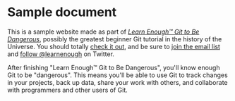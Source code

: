# Sample document

This is a sample website made as part of [*Learn Enough™ Git to Be
Dangerous*](http://learnenough.com/git-tutorial), possibly the greatest beginner
Git tutorial in the history of the Universe. You should totally [check it
out](http://learnenough.com/git-tutorial), and be sure to [join the email
list](http://learnenough.com/#email_list) and
[follow @learnenough](http://twitter.com/learnenough) on Twitter.

After finishing "Learn Enough™ Git to Be
Dangerous", you'll know enough Git to be "dangerous". This means you'll be able
to use Git to track changes in your projects, back up data, share your work
with others, and collaborate with programmers and other users of Git.
